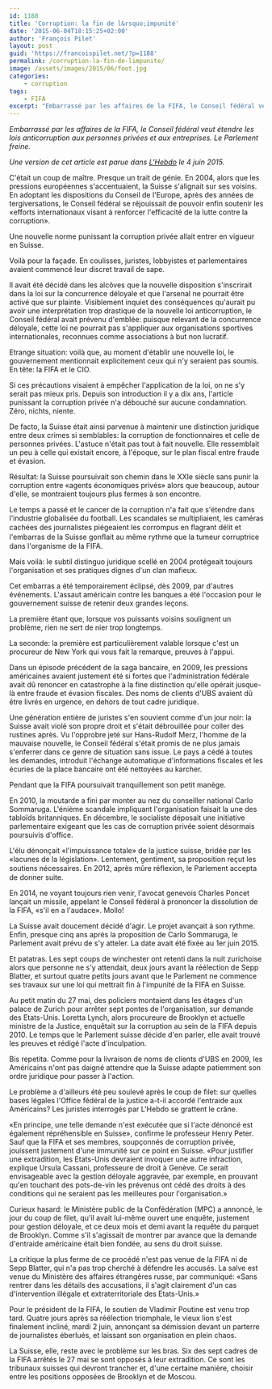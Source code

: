 ```yaml
---
id: 1188
title: 'Corruption: la fin de l&rsquo;impunité'
date: '2015-06-04T18:15:25+02:00'
author: 'François Pilet'
layout: post
guid: 'https://francoispilet.net/?p=1188'
permalink: /corruption-la-fin-de-limpunite/
image: /assets/images/2015/06/foot.jpg
categories:
    - corruption
tags:
    - FIFA
excerpt: "Embarrassé par les affaires de la FIFA, le Conseil fédéral veut étendre les lois anticorruption aux personnes privées et aux entreprises. Le Parlement freine."
---
```


*Embarrassé par les affaires de la FIFA, le Conseil fédéral veut étendre les lois anticorruption aux personnes privées et aux entreprises. Le Parlement freine.*

<!--more-->

*Une version de cet article est parue dans [L'Hebdo](http://www.hebdo.ch/hebdo/cadrages/detail/corruption-la-fin-de-limpunit%C3%A9) le 4 juin 2015.*

C'était un coup de maître. Presque un trait de génie. En 2004, alors que les pressions européennes s'accentuaient, la Suisse s'alignait sur ses voisins. En adoptant les dispositions du Conseil de l'Europe, après des années de tergiversations, le Conseil fédéral se réjouissait de pouvoir enfin soutenir les «efforts internationaux visant à renforcer l'efficacité de la lutte contre la corruption».

Une nouvelle norme punissant la corruption privée allait entrer en vigueur en Suisse.

Voilà pour la façade. En coulisses, juristes, lobbyistes et parlementaires avaient commencé leur discret travail de sape.

Il avait été décidé dans les alcôves que la nouvelle disposition s'inscrirait dans la loi sur la concurrence déloyale et que l'arsenal ne pourrait être activé que sur plainte. Visiblement inquiet des conséquences qu'aurait pu avoir une interprétation trop drastique de la nouvelle loi anticorruption, le Conseil fédéral avait prévenu d'emblée: puisque relevant de la concurrence déloyale, cette loi ne pourrait pas s'appliquer aux organisations sportives internationales, reconnues comme associations à but non lucratif.

Etrange situation: voilà que, au moment d'établir une nouvelle loi, le gouvernement mentionnait explicitement ceux qui n'y seraient pas soumis. En tête: la FIFA et le CIO.

Si ces précautions visaient à empêcher l'application de la loi, on ne s'y serait pas mieux pris. Depuis son introduction il y a dix ans, l'article punissant la corruption privée n'a débouché sur aucune condamnation. Zéro, nichts, niente.

De facto, la Suisse était ainsi parvenue à maintenir une distinction juridique entre deux crimes si semblables: la corruption de fonctionnaires et celle de personnes privées. L'astuce n'était pas tout à fait nouvelle. Elle ressemblait un peu à celle qui existait encore, à l'époque, sur le plan fiscal entre fraude et évasion.

Résultat: la Suisse poursuivait son chemin dans le XXIe siècle sans punir la corruption entre «agents économiques privés» alors que beaucoup, autour d'elle, se montraient toujours plus fermes à son encontre.

Le temps a passé et le cancer de la corruption n'a fait que s'étendre dans l'industrie globalisée du football. Les scandales se multipliaient, les caméras cachées des journalistes piégeaient les corrompus en ﬂagrant délit et l'embarras de la Suisse gonﬂait au même rythme que la tumeur corruptrice dans l'organisme de la FIFA.

Mais voilà: le subtil distinguo juridique scellé en 2004 protégeait toujours l'organisation et ses pratiques dignes d'un clan mafieux.

Cet embarras a été temporairement éclipsé, dès 2009, par d'autres événements. L'assaut américain contre les banques a été l'occasion pour le gouvernement suisse de retenir deux grandes leçons.

La première étant que, lorsque vos puissants voisins soulignent un problème, rien ne sert de nier trop longtemps.

La seconde: la première est particulièrement valable lorsque c'est un procureur de New York qui vous fait la remarque, preuves à l'appui.

Dans un épisode précédent de la saga bancaire, en 2009, les pressions américaines avaient justement été si fortes que l'administration fédérale avait dû renoncer en catastrophe à la fine distinction qu'elle opérait jusque-là entre fraude et évasion fiscales. Des noms de clients d'UBS avaient dû être livrés en urgence, en dehors de tout cadre juridique.

Une génération entière de juristes s'en souvient comme d'un jour noir: la Suisse avait violé son propre droit et s'était débrouillée pour coller des rustines après. Vu l'opprobre jeté sur Hans-Rudolf Merz, l'homme de la mauvaise nouvelle, le Conseil fédéral s'était promis de ne plus jamais s'enferrer dans ce genre de situation sans issue. Le pays a cédé à toutes les demandes, introduit l'échange automatique d'informations fiscales et les écuries de la place bancaire ont été nettoyées au karcher.

Pendant que la FIFA poursuivait tranquillement son petit manège.

En 2010, la moutarde a fini par monter au nez du conseiller national Carlo Sommaruga. L'énième scandale impliquant l'organisation faisait la une des tabloïds britanniques. En décembre, le socialiste déposait une initiative parlementaire exigeant que les cas de corruption privée soient désormais poursuivis d'office.

L'élu dénonçait «l'impuissance totale» de la justice suisse, bridée par les «lacunes de la législation». Lentement, gentiment, sa proposition reçut les soutiens nécessaires. En 2012, après mûre réﬂexion, le Parlement accepta de donner suite.

En 2014, ne voyant toujours rien venir, l'avocat genevois Charles Poncet lançait un missile, appelant le Conseil fédéral à prononcer la dissolution de la FIFA, «s'il en a l'audace». Mollo!

La Suisse avait doucement décidé d'agir. Le projet avançait à son rythme. Enfin, presque cinq ans après la proposition de Carlo Sommaruga, le Parlement avait prévu de s'y atteler. La date avait été fixée au 1er juin 2015.

Et patatras. Les sept coups de winchester ont retenti dans la nuit zurichoise alors que personne ne s'y attendait, deux jours avant la réélection de Sepp Blatter, et surtout quatre petits jours avant que le Parlement ne commence ses travaux sur une loi qui mettrait fin à l'impunité de la FIFA en Suisse.

Au petit matin du 27 mai, des policiers montaient dans les étages d'un palace de Zurich pour arrêter sept pontes de l'organisation, sur demande des Etats-Unis. Loretta Lynch, alors procureure de Brooklyn et actuelle ministre de la Justice, enquêtait sur la corruption au sein de la FIFA depuis 2010. Le temps que le Parlement suisse décide d'en parler, elle avait trouvé les preuves et rédigé l'acte d'inculpation.

Bis repetita. Comme pour la livraison de noms de clients d'UBS en 2009, les Américains n'ont pas daigné attendre que la Suisse adapte patiemment son ordre juridique pour passer à l'action.

Le problème a d'ailleurs été peu soulevé après le coup de filet: sur quelles bases légales l'Office fédéral de la justice a-t-il accordé l'entraide aux Américains? Les juristes interrogés par L'Hebdo se grattent le crâne.

«En principe, une telle demande n'est exécutée que si l'acte dénoncé est également répréhensible en Suisse», confirme le professeur Henry Peter. Sauf que la FIFA et ses membres, soupçonnés de corruption privée, jouissent justement d'une immunité sur ce point en Suisse. «Pour justifier une extradition, les Etats-Unis devraient invoquer une autre infraction, explique Ursula Cassani, professeure de droit à Genève. Ce serait envisageable avec la gestion déloyale aggravée, par exemple, en prouvant qu'en touchant des pots-de-vin les prévenus ont cédé des droits à des conditions qui ne seraient pas les meilleures pour l'organisation.»

Curieux hasard: le Ministère public de la Confédération (MPC) a annoncé, le jour du coup de filet, qu'il avait lui-même ouvert une enquête, justement pour gestion déloyale, et ce deux mois et demi avant la requête du parquet de Brooklyn. Comme s'il s'agissait de montrer par avance que la demande d'entraide américaine était bien fondée, au sens du droit suisse.

La critique la plus ferme de ce procédé n'est pas venue de la FIFA ni de Sepp Blatter, qui n'a pas trop cherché à défendre les accusés. La salve est venue du Ministère des affaires étrangères russe, par communiqué: «Sans rentrer dans les détails des accusations, il s'agit clairement d'un cas d'intervention illégale et extraterritoriale des Etats-Unis.»

Pour le président de la FIFA, le soutien de Vladimir Poutine est venu trop tard. Quatre jours après sa réélection triomphale, le vieux lion s'est finalement incliné, mardi 2 juin, annonçant sa démission devant un parterre de journalistes éberlués, et laissant son organisation en plein chaos.

La Suisse, elle, reste avec le problème sur les bras. Six des sept cadres de la FIFA arrêtés le 27 mai se sont opposés à leur extradition. Ce sont les tribunaux suisses qui devront trancher et, d'une certaine manière, choisir entre les positions opposées de Brooklyn et de Moscou.